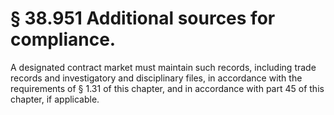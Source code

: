# § 38.951   Additional sources for compliance.

A designated contract market must maintain such records, including trade records and investigatory and disciplinary files, in accordance with the requirements of § 1.31 of this chapter, and in accordance with part 45 of this chapter, if applicable.




